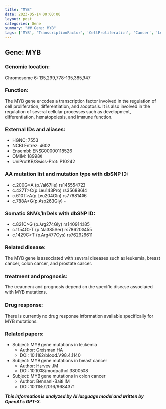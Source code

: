 ```yaml
---
title: "MYB"
date: 2023-05-14 00:00:00
layout: post
categories: Gene
summary: "## Gene: MYB"
tags: ['MYB', 'TranscriptionFactor', 'CellProliferation', 'Cancer', 'Leukemia', 'BreastCancer', 'ColonCancer', 'ProstateCancer']
---
```


## Gene: MYB

### Genomic location:
Chromosome 6: 135,299,778-135,385,947

### Function:
The MYB gene encodes a transcription factor involved in the regulation of cell proliferation, differentiation, and apoptosis. It is also involved in the regulation of several cellular processes such as development, differentiation, hematopoiesis, and immune function.

### External IDs and aliases:
- HGNC: 7553
- NCBI Entrez: 4602
- Ensembl: ENSG00000118526
- OMIM: 189980
- UniProtKB/Swiss-Prot: P10242

### AA mutation list and mutation type with dbSNP ID:
- c.200G>A (p.Val67Ile) rs145554723
- c.427T>C(p.Leu143Pro) rs35688614
- c.610T>A(p.Leu204Gln) rs77681406
- c.788A>G(p.Asp263Gly) -

### Somatic SNVs/InDels with dbSNP ID:
- c.821C>G (p.Arg274Gly) rs140914285
- c.1154G>T (p.Ala385Ser) rs786200455
- c.1429C>T (p.Arg477Cys) rs762926611

### Related disease:
The MYB gene is associated with several diseases such as leukemia, breast cancer, colon cancer, and prostate cancer.

### treatment and prognosis:
The treatment and prognosis depend on the specific disease associated with MYB mutations.

### Drug response:
There is currently no drug response information available specifically for MYB mutations.

### Related papers:
- Subject: MYB gene mutations in leukemia
  - Author: Greisman HA
  - DOI: 10.1182/blood.V98.4.1140
- Subject: MYB gene mutations in breast cancer
  - Author: Harvey JM
  - DOI: 10.1038/modpathol.3800508
- Subject: MYB gene mutations in colon cancer
  - Author: Bennani-Baiti IM
  - DOI: 10.1155/2016/9684371

**_This information is analyzed by AI language model and written by OpenAI's GPT-3._**